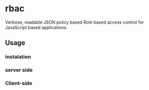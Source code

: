 # rbac
Verbose, readable JSON policy based Role based access control for JavaScript based applications. 



## Usage

### instalation 

### server side 

### Client-side



